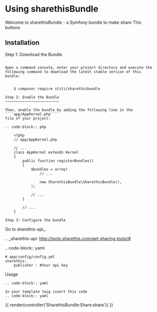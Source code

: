 Using sharethisBundle
===================

Welcome to sharethisBundle - a Symfony bundle to make share This buttons

Installation
------------

Step 1: Download the Bundle
~~~~~~~~~~~~~~~~~~~~~~~~~~~

Open a command console, enter your project directory and execute the
following command to download the latest stable version of this bundle:


    $ composer require stiti/sharethisbundle

Step 2: Enable the Bundle
~~~~~~~~~~~~~~~~~~~~~~~~~

Then, enable the bundle by adding the following line in the ````app/AppKernel.php````
file of your project:

.. code-block:: php

    <?php
    // app/AppKernel.php

    // ...
    class AppKernel extends Kernel
    {
        public function registerBundles()
        {
            $bundles = array(
                // ...

                new SharethisBundle\SharethisBundle(),
            );

            // ...
        }

        // ...
    }

Step 3: Configure the bundle
~~~~~~~~~~~~~~~~~~~~~~~~~~~~~~~~~~~~~~~

Go to sharethis-api_. 

.. _sharethis-api: http://tools.sharethis.com/get-sharing-tools/#

.. code-block:: yaml

    # app/config/config.yml
    sharethis:
        publisher : #Your api key

Usage
~~~~~~~~~~~~~~~~~~~~~~~~~~~~~~~~~~~~~~~
.. code-block:: yaml

In your template twig insert this code
.. code-block:: yaml

~~~~~~~~~~~~~~~~~~~~~~~~~~~~~~~~~~~~~~~
{{ render(controller('SharethisBundle:Share:share')) }}
